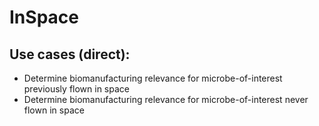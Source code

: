 # InSpace

## Use cases (direct):
* Determine biomanufacturing relevance for microbe-of-interest previously flown in space
* Determine biomanufacturing relevance for microbe-of-interest never flown in space
